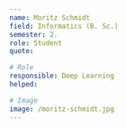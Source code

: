 ```yaml
---
name: Moritz Schmidt 
field: Informatics (B. Sc.)
semester: 2. 
role: Student
quote: 

# Role
responsible: Deep Learning
helped: 

# Image
image: /moritz-schmidt.jpg
---
```

